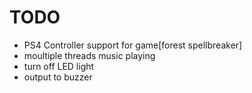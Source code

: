 # TODO
- PS4 Controller support for game[forest spellbreaker]
- moultiple threads music playing
- turn off LED light
- output to buzzer